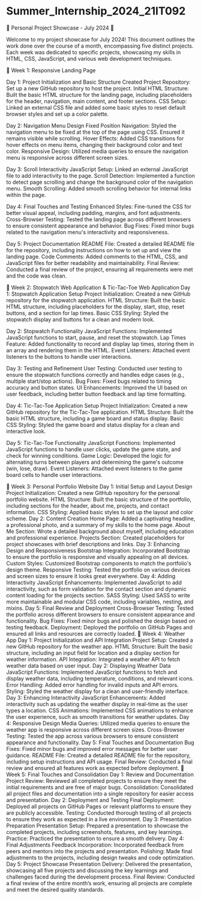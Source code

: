 # Summer_Internship_2024_21IT092

🌟 Personal Project Showcase - July 2024 🌟

Welcome to my project showcase for July 2024! This document outlines the work done over the course of a month, encompassing five distinct projects. Each week was dedicated to specific projects, showcasing my skills in HTML, CSS, JavaScript, and various web development techniques.

🚀 Week 1: Responsive Landing Page

Day 1: Project Initialization and Basic Structure
Created Project Repository: Set up a new GitHub repository to host the project.
Initial HTML Structure: Built the basic HTML structure for the landing page, including placeholders for the header, navigation, main content, and footer sections.
CSS Setup: Linked an external CSS file and added some basic styles to reset default browser styles and set up a color palette.

Day 2: Navigation Menu Design
Fixed Position Navigation: Styled the navigation menu to be fixed at the top of the page using CSS. Ensured it remains visible while scrolling.
Hover Effects: Added CSS transitions for hover effects on menu items, changing their background color and text color.
Responsive Design: Utilized media queries to ensure the navigation menu is responsive across different screen sizes.

Day 3: Scroll Interactivity
JavaScript Setup: Linked an external JavaScript file to add interactivity to the page.
Scroll Detection: Implemented a function to detect page scrolling and change the background color of the navigation menu.
Smooth Scrolling: Added smooth scrolling behavior for internal links within the page.

Day 4: Final Touches and Testing
Enhanced Styles: Fine-tuned the CSS for better visual appeal, including padding, margins, and font adjustments.
Cross-Browser Testing: Tested the landing page across different browsers to ensure consistent appearance and behavior.
Bug Fixes: Fixed minor bugs related to the navigation menu's interactivity and responsiveness.

Day 5: Project Documentation
README File: Created a detailed README file for the repository, including instructions on how to set up and view the landing page.
Code Comments: Added comments to the HTML, CSS, and JavaScript files for better readability and maintainability.
Final Review: Conducted a final review of the project, ensuring all requirements were met and the code was clean.

🚀 Week 2: Stopwatch Web Application & Tic-Tac-Toe Web Application
Day 1: Stopwatch Application Setup
Project Initialization: Created a new GitHub repository for the stopwatch application.
HTML Structure: Built the basic HTML structure, including placeholders for the display, start, stop, reset buttons, and a section for lap times.
Basic CSS Styling: Styled the stopwatch display and buttons for a clean and modern look.

Day 2: Stopwatch Functionality
JavaScript Functions: Implemented JavaScript functions to start, pause, and reset the stopwatch.
Lap Times Feature: Added functionality to record and display lap times, storing them in an array and rendering them in the HTML.
Event Listeners: Attached event listeners to the buttons to handle user interactions.

Day 3: Testing and Refinement
User Testing: Conducted user testing to ensure the stopwatch functions correctly and handles edge cases (e.g., multiple start/stop actions).
Bug Fixes: Fixed bugs related to timing accuracy and button states.
UI Enhancements: Improved the UI based on user feedback, including better button feedback and lap time formatting.

Day 4: Tic-Tac-Toe Application Setup
Project Initialization: Created a new GitHub repository for the Tic-Tac-Toe application.
HTML Structure: Built the basic HTML structure, including a game board and status display.
Basic CSS Styling: Styled the game board and status display for a clean and interactive look.

Day 5: Tic-Tac-Toe Functionality
JavaScript Functions: Implemented JavaScript functions to handle user clicks, update the game state, and check for winning conditions.
Game Logic: Developed the logic for alternating turns between players and determining the game's outcome (win, lose, draw).
Event Listeners: Attached event listeners to the game board cells to handle user interactions.

🚀 Week 3: Personal Portfolio Website
Day 1: Initial Setup and Layout Design
Project Initialization: Created a new GitHub repository for the personal portfolio website.
HTML Structure: Built the basic structure of the portfolio, including sections for the header, about me, projects, and contact information.
CSS Styling: Applied basic styles to set up the layout and color scheme.
Day 2: Content Creation
Home Page: Added a captivating headline, a professional photo, and a summary of my skills to the home page.
About Me Section: Wrote a detailed background about myself, including education and professional experience.
Projects Section: Created placeholders for project showcases with brief descriptions and links.
Day 3: Enhancing Design and Responsiveness
Bootstrap Integration: Incorporated Bootstrap to ensure the portfolio is responsive and visually appealing on all devices.
Custom Styles: Customized Bootstrap components to match the portfolio's design theme.
Responsive Testing: Tested the portfolio on various devices and screen sizes to ensure it looks great everywhere.
Day 4: Adding Interactivity
JavaScript Enhancements: Implemented JavaScript to add interactivity, such as form validation for the contact section and dynamic content loading for the projects section.
SASS Styling: Used SASS to write more maintainable and modular CSS code, including variables, nesting, and mixins.
Day 5: Final Review and Deployment
Cross-Browser Testing: Tested the portfolio across different browsers to ensure consistent appearance and functionality.
Bug Fixes: Fixed minor bugs and polished the design based on testing feedback.
Deployment: Deployed the portfolio on GitHub Pages and ensured all links and resources are correctly loaded.
🚀 Week 4: Weather App
Day 1: Project Initialization and API Integration
Project Setup: Created a new GitHub repository for the weather app.
HTML Structure: Built the basic structure, including an input field for location and a display section for weather information.
API Integration: Integrated a weather API to fetch weather data based on user input.
Day 2: Displaying Weather Data
JavaScript Functions: Implemented JavaScript functions to fetch and display weather data, including temperature, conditions, and relevant icons.
Error Handling: Added error handling for invalid inputs and API errors.
Styling: Styled the weather display for a clean and user-friendly interface.
Day 3: Enhancing Interactivity
JavaScript Enhancements: Added interactivity such as updating the weather display in real-time as the user types a location.
CSS Animations: Implemented CSS animations to enhance the user experience, such as smooth transitions for weather updates.
Day 4: Responsive Design
Media Queries: Utilized media queries to ensure the weather app is responsive across different screen sizes.
Cross-Browser Testing: Tested the app across various browsers to ensure consistent appearance and functionality.
Day 5: Final Touches and Documentation
Bug Fixes: Fixed minor bugs and improved error messages for better user guidance.
README File: Created a detailed README file for the repository, including setup instructions and API usage.
Final Review: Conducted a final review and ensured all features work as expected before deployment.
🚀 Week 5: Final Touches and Consolidation
Day 1: Review and Documentation
Project Review: Reviewed all completed projects to ensure they meet the initial requirements and are free of major bugs.
Consolidation: Consolidated all project files and documentation into a single repository for easier access and presentation.
Day 2: Deployment and Testing
Final Deployment: Deployed all projects on GitHub Pages or relevant platforms to ensure they are publicly accessible.
Testing: Conducted thorough testing of all projects to ensure they work as expected in a live environment.
Day 3: Presentation Preparation
Presentation Setup: Prepared a presentation to showcase the completed projects, including screenshots, features, and key learnings.
Practice: Practiced the presentation to ensure a smooth delivery.
Day 4: Final Adjustments
Feedback Incorporation: Incorporated feedback from peers and mentors into the projects and presentation.
Polishing: Made final adjustments to the projects, including design tweaks and code optimization.
Day 5: Project Showcase
Presentation Delivery: Delivered the presentation, showcasing all five projects and discussing the key learnings and challenges faced during the development process.
Final Review: Conducted a final review of the entire month’s work, ensuring all projects are complete and meet the desired quality standards.
